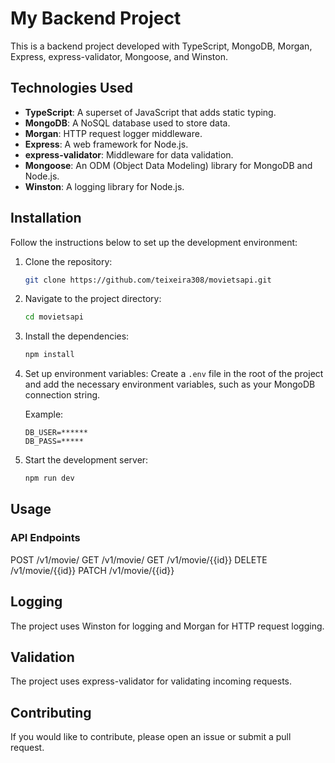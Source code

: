 # My Backend Project

This is a backend project developed with TypeScript, MongoDB, Morgan, Express, express-validator, Mongoose, and Winston.

## Technologies Used

- **TypeScript**: A superset of JavaScript that adds static typing.
- **MongoDB**: A NoSQL database used to store data.
- **Morgan**: HTTP request logger middleware.
- **Express**: A web framework for Node.js.
- **express-validator**: Middleware for data validation.
- **Mongoose**: An ODM (Object Data Modeling) library for MongoDB and Node.js.
- **Winston**: A logging library for Node.js.

## Installation

Follow the instructions below to set up the development environment:

1. Clone the repository:
    ```bash
    git clone https://github.com/teixeira308/movietsapi.git
    ```

2. Navigate to the project directory:
    ```bash
    cd movietsapi
    ```

3. Install the dependencies:
    ```bash
    npm install
    ```

4. Set up environment variables:
    Create a `.env` file in the root of the project and add the necessary environment variables, such as your MongoDB connection string.

    Example:
    ```env
    DB_USER=******
    DB_PASS=*****
    ```

5. Start the development server:
    ```bash
    npm run dev
    ```

## Usage

### API Endpoints

POST /v1/movie/
GET /v1/movie/
GET /v1/movie/{{id}}
DELETE /v1/movie/{{id}}
PATCH  /v1/movie/{{id}}

## Logging

The project uses Winston for logging and Morgan for HTTP request logging.

## Validation

The project uses express-validator for validating incoming requests.

## Contributing

If you would like to contribute, please open an issue or submit a pull request.

